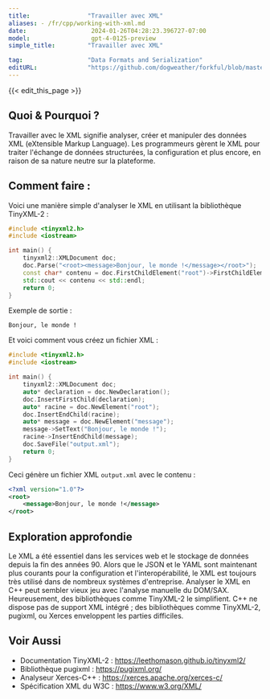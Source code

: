 ```yaml
---
title:                "Travailler avec XML"
aliases: - /fr/cpp/working-with-xml.md
date:                  2024-01-26T04:28:23.396727-07:00
model:                 gpt-4-0125-preview
simple_title:         "Travailler avec XML"

tag:                  "Data Formats and Serialization"
editURL:              "https://github.com/dogweather/forkful/blob/master/content/fr/cpp/working-with-xml.md"
---
```


{{< edit_this_page >}}

## Quoi & Pourquoi ?
Travailler avec le XML signifie analyser, créer et manipuler des données XML (eXtensible Markup Language). Les programmeurs gèrent le XML pour traiter l'échange de données structurées, la configuration et plus encore, en raison de sa nature neutre sur la plateforme.

## Comment faire :
Voici une manière simple d'analyser le XML en utilisant la bibliothèque TinyXML-2 :

```C++
#include <tinyxml2.h>
#include <iostream>

int main() {
    tinyxml2::XMLDocument doc;
    doc.Parse("<root><message>Bonjour, le monde !</message></root>");
    const char* contenu = doc.FirstChildElement("root")->FirstChildElement("message")->GetText();
    std::cout << contenu << std::endl;
    return 0;
}
```

Exemple de sortie :

```
Bonjour, le monde !
```

Et voici comment vous créez un fichier XML :

```C++
#include <tinyxml2.h>
#include <iostream>

int main() {
    tinyxml2::XMLDocument doc;
    auto* declaration = doc.NewDeclaration();
    doc.InsertFirstChild(declaration);
    auto* racine = doc.NewElement("root");
    doc.InsertEndChild(racine);
    auto* message = doc.NewElement("message");
    message->SetText("Bonjour, le monde !");
    racine->InsertEndChild(message);
    doc.SaveFile("output.xml");
    return 0;
}
```

Ceci génère un fichier XML `output.xml` avec le contenu :

```xml
<?xml version="1.0"?>
<root>
    <message>Bonjour, le monde !</message>
</root>
```

## Exploration approfondie
Le XML a été essentiel dans les services web et le stockage de données depuis la fin des années 90. Alors que le JSON et le YAML sont maintenant plus courants pour la configuration et l'interopérabilité, le XML est toujours très utilisé dans de nombreux systèmes d'entreprise. Analyser le XML en C++ peut sembler vieux jeu avec l'analyse manuelle du DOM/SAX. Heureusement, des bibliothèques comme TinyXML-2 le simplifient. C++ ne dispose pas de support XML intégré ; des bibliothèques comme TinyXML-2, pugixml, ou Xerces enveloppent les parties difficiles.

## Voir Aussi
- Documentation TinyXML-2 : https://leethomason.github.io/tinyxml2/
- Bibliothèque pugixml : https://pugixml.org/
- Analyseur Xerces-C++ : https://xerces.apache.org/xerces-c/
- Spécification XML du W3C : https://www.w3.org/XML/
